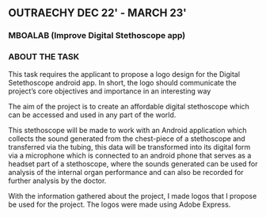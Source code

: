 ## OUTRAECHY DEC 22' - MARCH 23'
### MBOALAB (Improve Digital Stethoscope app)


### ABOUT THE TASK
This task requires the applicant to propose a logo design for the Digital Setethoscope android app. In short, the logo should communicate the project’s core objectives and importance in an interesting way

The aim of the project is to create an affordable digital stethoscope which can be accessed and used in any part of the world.

This stethoscope will be made to work with an Android application which collects the sound generated from the chest-piece of a stethoscope and transferred via the tubing, this data will be transformed into its digital form via a microphone which is connected to an android phone that serves as a headset part of a stethoscope, where the sounds generated can be used for analysis of the internal organ performance and can also be recorded for further analysis by the doctor.

With the information gathered about the project, I made logos that I propose be used for the project. The logos were made using Adobe Express.


